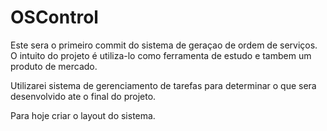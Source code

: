 # OSControl

Este sera o primeiro commit do sistema de geraçao de ordem de serviços.
O intuito do projeto é utiliza-lo como ferramenta de estudo e tambem um produto de mercado.

Utilizarei sistema de gerenciamento de tarefas para determinar o que sera desenvolvido ate o final do projeto.

Para hoje criar o layout do sistema.
